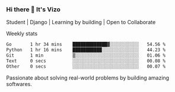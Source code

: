 ### Hi there 👋 It's Vizo

Student | Django | Learning by building | Open to Collaborate

Weekly stats
<!--START_SECTION:waka-->

```txt
Go       1 hr 34 mins    █████████████▓░░░░░░░░░░░   54.56 %
Python   1 hr 16 mins    ███████████░░░░░░░░░░░░░░   44.23 %
Git      1 min           ▒░░░░░░░░░░░░░░░░░░░░░░░░   01.06 %
Text     0 secs          ░░░░░░░░░░░░░░░░░░░░░░░░░   00.08 %
Other    0 secs          ░░░░░░░░░░░░░░░░░░░░░░░░░   00.07 %
```

<!--END_SECTION:waka-->


Passionate about solving real-world problems by building amazing softwares.
